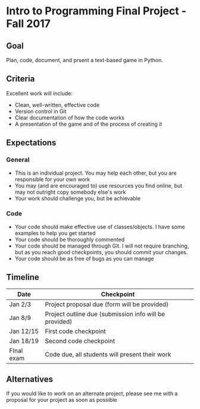 # Intro to Programming Final Project - Fall 2017

## Goal

Plan, code, document, and prsent a text-based game in Python.

## Criteria

Excellent work will include:

* Clean, well-written, effective code
* Version control in Git
* Clear documentation of how the code works
* A presentation of the game and of the process of creating it

## Expectations

### General

* This is an individual project. You may help each other, but you are responsible for your own work
* You may (and are encouraged to) use resources you find online, but may not outright copy somebody else's work
* Your work should challenge you, but be achievable

### Code

* Your code should make effective use of classes/objects. I have some examples to help you get started
* Your code should be thoroughly commented
* Your code should be managed through Git. I will not require branching, but as you reach good checkpoints, you should commit your changes.
* Your code should be as free of bugs as you can manage

## Timeline

| Date | Checkpoint |
|------|------------|
| Jan 2/3 | Project proposal due (form will be provided)|
| Jan 8/9 | Project outline due (submission info will be provided) |
| Jan 12/15 | First code checkpoint |
| Jan 18/19 | Second code checkpoint |
| FInal exam | Code due, all students will present their work |

## Alternatives

If you would like to work on an alternate project, please see me with a proposal for your project as soon as possible